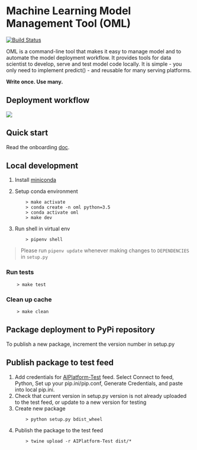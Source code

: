 # Machine Learning Model Management Tool (OML)

[![Build Status](https://office.visualstudio.com/GSX/_apis/build/status/AIPlatformBuilds/AIPlatform.OML-CI?branchName=master)](https://office.visualstudio.com/GSX/_build/latest?definitionId=4645?branchName=master)

OML is a command-line tool that makes it easy to manage model and
to automate the model deployment workflow. It provides tools for
data scientist to develop, serve and test model code locally.
It is simple - you only need to implement predict() -
and reusable for many serving platforms.

**Write once. Use many.**

## Deployment workflow

![](../docs/images/compliant-workflow.png)

## Quick start

Read the onboarding [doc](../docs/onboarding.md).

## Local development

1. Install [miniconda](https://conda.io/miniconda.html)
1. Setup conda environment

    ```
        > make activate
        > conda create -n oml python=3.5
        > conda activate oml
        > make dev
    ```
1. Run shell in virtual env
    ```
        > pipenv shell
    ```
> Please run `pipenv update` whenever making changes to `DEPENDENCIES` in `setup.py`

### Run tests
```
    > make test
```

### Clean up cache
```
    > make clean
```

## Package deployment to PyPi repository

To publish a new package, increment the version number in setup.py

## Publish package to test feed

1. Add credentials for [AIPlatform-Test](https://dev.azure.com/office/GSX/_packaging?_a=package&feed=AIPlatform-Test&package=oml&protocolType=PyPI) feed. Select Connect to feed, Python, Set up your pip.ini/pip.conf, Generate Credentials, and paste into local pip.ini.
1. Check that current version in setup.py version is not already uploaded to the test feed, or update to a new version for testing
1. Create new package
    ```
        > python setup.py bdist_wheel
    ```
1. Publish the package to the test feed
    ```
        > twine upload -r AIPlatform-Test dist/*
    ```
